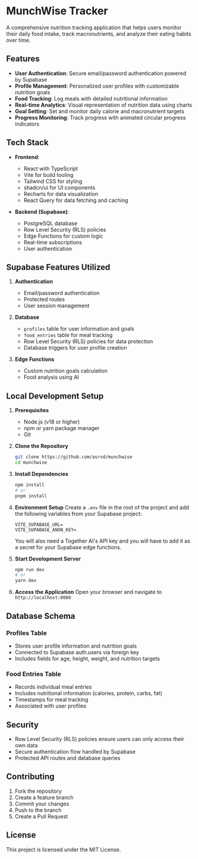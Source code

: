 # MunchWise Tracker

A comprehensive nutrition tracking application that helps users monitor their daily food intake, track macronutrients, and analyze their eating habits over time.

## Features

- **User Authentication**: Secure email/password authentication powered by Supabase
- **Profile Management**: Personalized user profiles with customizable nutrition goals
- **Food Tracking**: Log meals with detailed nutritional information
- **Real-time Analytics**: Visual representation of nutrition data using charts
- **Goal Setting**: Set and monitor daily calorie and macronutrient targets
- **Progress Monitoring**: Track progress with animated circular progress indicators

## Tech Stack

- **Frontend**:
  - React with TypeScript
  - Vite for build tooling
  - Tailwind CSS for styling
  - shadcn/ui for UI components
  - Recharts for data visualization
  - React Query for data fetching and caching

- **Backend (Supabase)**:
  - PostgreSQL database
  - Row Level Security (RLS) policies
  - Edge Functions for custom logic
  - Real-time subscriptions
  - User authentication

## Supabase Features Utilized

1. **Authentication**
   - Email/password authentication
   - Protected routes
   - User session management

2. **Database**
   - `profiles` table for user information and goals
   - `food_entries` table for meal tracking
   - Row Level Security (RLS) policies for data protection
   - Database triggers for user profile creation

3. **Edge Functions**
   - Custom nutrition goals calculation
   - Food analysis using AI

## Local Development Setup

1. **Prerequisites**
   - Node.js (v18 or higher)
   - npm or yarn package manager
   - Git

2. **Clone the Repository**
   ```bash
   git clone https://github.com/asrvd/munchwise
   cd munchwise
   ```

3. **Install Dependencies**
   ```bash
   npm install
   # or
   pnpm install
   ```

4. **Environment Setup**
   Create a `.env` file in the root of the project and add the following variables from your Supabase project:
   ```
   VITE_SUPABASE_URL=
   VITE_SUPABASE_ANON_KEY=
   ```
   You will also need a Together AI's API key and you will have to add it as a secret for your Supabase edge functions.

5. **Start Development Server**
   ```bash
   npm run dev
   # or
   yarn dev
   ```

6. **Access the Application**
   Open your browser and navigate to `http://localhost:8080`

## Database Schema

### Profiles Table
- Stores user profile information and nutrition goals
- Connected to Supabase auth.users via foreign key
- Includes fields for age, height, weight, and nutrition targets

### Food Entries Table
- Records individual meal entries
- Includes nutritional information (calories, protein, carbs, fat)
- Timestamps for meal tracking
- Associated with user profiles

## Security

- Row Level Security (RLS) policies ensure users can only access their own data
- Secure authentication flow handled by Supabase
- Protected API routes and database queries

## Contributing

1. Fork the repository
2. Create a feature branch
3. Commit your changes
4. Push to the branch
5. Create a Pull Request

## License

This project is licensed under the MIT License.